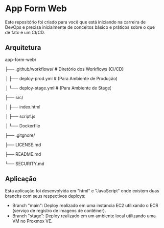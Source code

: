 # App Form Web

Este repositório foi criado para você que está iniciando na carreira de DevOps e precisa inicialmente de conceitos básico e práticos sobre o que de fato é um CI/CD.

## Arquitetura

app-form-web/

├── .github/workflows/ # Diretório dos Workflows (CI/CD) 

│   ├── deploy-prod.yml # (Para Ambiente de Produção)

│   └── deploy-stage.yml # (Para Ambiente de Stage)

├── src/

│   ├── index.html

│   ├── script.js

│   └──  Dockerfile

├── .gitgnore/

├── LICENSE.md

├── README.md

└── SECURITY.md

## Aplicação

Esta aplicação foi desenvolvida em "html" e "JavaScript" onde existem duas branchs com seus respectivos deploys:

- Branch "main": Deploy realizado em uma instancia EC2 utilixando o ECR (serviço de registro de imagens de contêiner).
- Branch "stage": Deploy realizado em um ambiente local utilizando uma VM no Proxmox VE.

